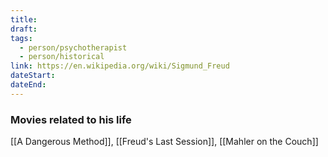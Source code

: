 ```yaml
---
title: 
draft: 
tags:
  - person/psychotherapist
  - person/historical
link: https://en.wikipedia.org/wiki/Sigmund_Freud
dateStart: 
dateEnd:
---
```

### Movies related to his life
[[A Dangerous Method]], [[Freud's Last Session]], [[Mahler on the Couch]]